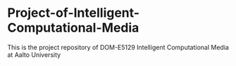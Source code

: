 # Project-of-Intelligent-Computational-Media
This is the project repository of DOM-E5129 Intelligent Computational Media at Aalto University
